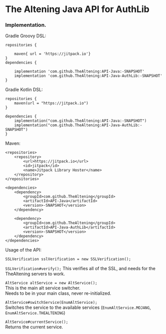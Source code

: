 # The Altening Java API for AuthLib


<h3>Implementation.</h3>
<p>Gradle Groovy DSL:</p>

```
repositories {

    maven{ url = 'https://jitpack.io'}
}
dependencies {

    implementation 'com.github.TheAltening:API-Java:-SNAPSHOT'
    implementation 'com.github.TheAltening:API-Java-AuthLib:-SNAPSHOT'
}
```

<p>Gradle Kotlin DSL: </p>

```
repositories {
    maven(url = "https://jitpack.io")
}

dependencies {
    implementation("com.github.TheAltening:API-Java:-SNAPSHOT")
    implementation("com.github.TheAltening:API-Java-AuthLib:-SNAPSHOT")
}
```

<p>Maven: </p>

```
<repositories>
    <repository>
        <url>https://jitpack.io</url>
        <id>jitpack</id>
        <name>Jitpack Library Hoster</name>
    </repository>
</repositories>

<dependencies>
    <dependency>
        <groupId>com.github.TheAltening</groupId>
        <artifactId>API-Java</artifactId>
        <version>-SNAPSHOT</version>
    </dependency>
    
    <dependency>
        <groupId>com.github.TheAltening</groupId>
        <artifactId>API-Java-AuthLib</artifactId>
        <version>-SNAPSHOT</version>
    </dependency>
</dependencies>
```

<p>Usage of the API:</p>

`
SSLVerification sslVerification = new SSLVerification();
`

`SSLVerification#verify();`
This verifies all of the SSL, and needs for the TheAltening servers to work.


`AltService altService = new AltService();`<br>
This is the main alt service switcher. <br>
Needs to be in your main class, never re-initialized.

`AltService#switchService(EnumAltService);`
<br>
Switches the service to the available services (`EnumAltService.MOJANG`, `EnumAltService.THEALTENING`)

`AltService#currentService();`
<br>
Returns the current service.